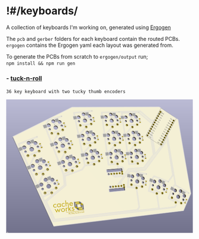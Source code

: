 # !#/keyboards/

A collection of keyboards I'm working on, generated using [Ergogen](https://github.com/mrzealot/ergogen)

The `pcb` and `gerber` folders for each keyboard contain the routed PCBs.  
`ergogen` contains the Ergogen yaml each layout was generated from.

To generate the PCBs from scratch to `ergogen/output` run;  
`npm install && npm run gen`


### - [tuck-n-roll](./tuck-n-roll)
`36 key keyboard with two tucky thumb encoders`

![tuck-n-roll](tuck-n-roll/tuck-n-roll.png)
